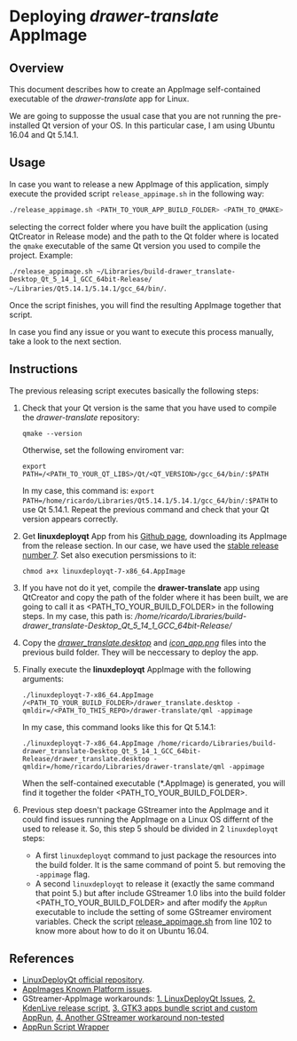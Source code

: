 
# Deploying *drawer-translate* AppImage

## Overview
This document describes how to create an AppImage self-contained executable of the *drawer-translate* app for Linux. 

We are going to supposse the usual case that you are not running the pre-installed Qt version of your OS. In this particular case, I am using Ubuntu 16.04 and Qt 5.14.1.

## Usage

In case you want to release a new AppImage of this application, simply execute the provided script `release_appimage.sh` in the following way:

```bash
./release_appimage.sh <PATH_TO_YOUR_APP_BUILD_FOLDER> <PATH_TO_QMAKE>
```

selecting the correct folder where you have built the application (using QtCreator in Release mode) and the path to the Qt folder where is located the `qmake` executable of the same Qt version you used to compile the project. Example: 

`./release_appimage.sh ~/Libraries/build-drawer_translate-Desktop_Qt_5_14_1_GCC_64bit-Release/ ~/Libraries/Qt5.14.1/5.14.1/gcc_64/bin/`. 

Once the script finishes, you will find the resulting AppImage together that script.

In case you find any issue or you want to execute this process manually, take a look to the next section.

## Instructions

The previous releasing script executes basically the following steps:

1. Check that your Qt version is the same that you have used to compile the *drawer-translate* repository:

    ``` qmake --version ```

    Otherwise, set the following enviroment var:

    ``` export PATH=/<PATH_TO_YOUR_QT_LIBS>/Qt/<QT_VERSION>/gcc_64/bin/:$PATH ```

    In my case, this command is: `export PATH=/home/ricardo/Libraries/Qt5.14.1/5.14.1/gcc_64/bin/:$PATH` to use Qt 5.14.1. Repeat the previous command and check that your Qt version appears correctly.

2. Get **linuxdeployqt** App from his [Github page](https://github.com/probonopd/linuxdeployqt), downloading its AppImage from the release section. In our case, we have used the [stable release number 7](https://github.com/probonopd/linuxdeployqt/releases/tag/7). Set also execution persmissions to it:

    ``` chmod a+x linuxdeployqt-7-x86_64.AppImage ```

3. If you have not do it yet, compile the **drawer-translate** app using QtCreator and copy the path of the folder where it has been built, we are going to call it as <PATH_TO_YOUR_BUILD_FOLDER> in the following steps. In my case, this path is: */home/ricardo/Libraries/build-drawer_translate-Desktop_Qt_5_14_1_GCC_64bit-Release/*

4. Copy the [*drawer_translate.desktop*](drawer_translate.desktop) and [*icon_app.png*](../../icon_app.png) files into the previous build folder. They will be neccessary to deploy the app.

5. Finally execute the **linuxdeployqt** AppImage with the following arguments:

    ```./linuxdeployqt-7-x86_64.AppImage /<PATH_TO_YOUR_BUILD_FOLDER>/drawer_translate.desktop -qmldir=/<PATH_TO_THIS_REPO>/drawer-translate/qml -appimage```

    In my case, this command looks like this for Qt 5.14.1:

    ```./linuxdeployqt-7-x86_64.AppImage /home/ricardo/Libraries/build-drawer_translate-Desktop_Qt_5_14_1_GCC_64bit-Release/drawer_translate.desktop -qmldir=/home/ricardo/Libraries/drawer-translate/qml -appimage```

     When the self-contained executable (*.AppImage) is generated, you will find it together the folder <PATH_TO_YOUR_BUILD_FOLDER>.

6. Previous step doesn't package GStreamer into the AppImage and it could find issues running the AppImage on a Linux OS differnt of the used to release it. So, this step 5 should be divided in 2 `linuxdeployqt` steps: 
    * A first `linuxdeployqt` command to just package the resources into the build folder. It is the same command of point 5. but removing the `-appimage` flag.
    * A second `linuxdeployqt` to release it (exactly the same command that point 5.) but after include GStreamer 1.0 libs into the build folder <PATH_TO_YOUR_BUILD_FOLDER> and after modify the `AppRun` executable to include the setting of some GStreamer enviroment variables. Check the script [release_appimage.sh](release_appimage.sh) from line 102 to know more about how to do it on Ubuntu 16.04.

## References

* [LinuxDeployQt official repository](https://github.com/probonopd/linuxdeployqt).
* [AppImages Known Platform issues](https://gitlab.com/probono/platformissues).
* GStreamer-AppImage workarounds: [1. LinuxDeployQt Issues](https://github.com/probonopd/linuxdeployqt/issues/123), [2. KdenLive release script](https://invent.kde.org/multimedia/kdenlive/-/blob/0f6247405619486d9f217123791a9e87ff39e5e7/packaging/appimage/build-image.sh), [3. GTK3 apps bundle script and custom AppRun](https://github.com/AppImage/AppImageKit/wiki/Bundling-GTK3-apps), [4. Another GStreamer workaround non-tested](https://github.com/linuxdeploy/linuxdeploy-plugin-gstreamer/blob/master/linuxdeploy-plugin-gstreamer.sh)
* [AppRun Script Wrapper](https://github.com/probonopd/linuxdeployqt/wiki/Custom-wrapper-script-instead-of-AppRun)
